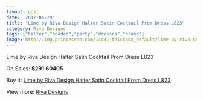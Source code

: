 ```yaml
---
layout: post
date: '2017-04-29'
title: "Lime by Riva Design Halter Satin Cocktail Prom Dress L823"
category: Riva Designs
tags: ["halter","beaded","party","dresses","brand"]
image: http://img.princessan.com/14441-thickbox_default/lime-by-riva-design-halter-satin-cocktail-prom-dress-l823.jpg
---
```

Lime by Riva Design Halter Satin Cocktail Prom Dress L823

On Sales: **$291.60405**
<a href="https://www.princessan.com/en/riva-designs/6763-lime-by-riva-design-halter-satin-cocktail-prom-dress-l823.html"><amp-img layout="responsive" width="600" height="600" src="//img.princessan.com/14441-thickbox_default/lime-by-riva-design-halter-satin-cocktail-prom-dress-l823.jpg" alt="Lime by Riva Design Halter Satin Cocktail Prom Dress L823 0" /></a>
<a href="https://www.princessan.com/en/riva-designs/6763-lime-by-riva-design-halter-satin-cocktail-prom-dress-l823.html"><amp-img layout="responsive" width="600" height="600" src="//img.princessan.com/14442-thickbox_default/lime-by-riva-design-halter-satin-cocktail-prom-dress-l823.jpg" alt="Lime by Riva Design Halter Satin Cocktail Prom Dress L823 1" /></a>

Buy it: [Lime by Riva Design Halter Satin Cocktail Prom Dress L823](https://www.princessan.com/en/riva-designs/6763-lime-by-riva-design-halter-satin-cocktail-prom-dress-l823.html "Lime by Riva Design Halter Satin Cocktail Prom Dress L823")

View more: [Riva Designs](https://www.princessan.com/en/54-riva-designs "Riva Designs")